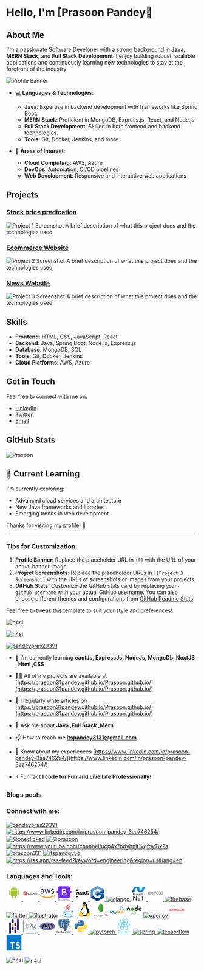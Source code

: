 # Hello, I'm [Prasoon Pandey👋

## About Me

I'm a passionate Software Developer with a strong background in **Java**, **MERN Stack**, and **Full Stack Development**. I enjoy building robust, scalable applications and continuously learning new technologies to stay at the forefront of the industry.

![Profile Banner](https://copilot.microsoft.com/images/create/professional-avatar/1-66abc83537a8470488f73f14f0d0756d?id=hLF7Gjra%2bZoaiWtAZf33eA%3d%3d&view=detailv2&idpp=genimg&idpclose=1&thId=OIG4.MnWWQ7SRqetTMvszNT5O&lng=en-US&ineditshare=1) <!-- Replace with your actual banner image -->

- 💻 **Languages & Technologies**:
  - **Java**: Expertise in backend development with frameworks like Spring Boot.
  - **MERN Stack**: Proficient in MongoDB, Express.js, React, and Node.js.
  - **Full Stack Development**: Skilled in both frontend and backend technologies.
  - **Tools**: Git, Docker, Jenkins, and more.

- 🌟 **Areas of Interest**:
  - **Cloud Computing**: AWS, Azure
  - **DevOps**: Automation, CI/CD pipelines
  - **Web Development**: Responsive and interactive web applications

## Projects

### [Stock price predication ](https://github.com/Prasoon31Pandey/stock.github.io)
![Project 1 Screenshot](https://www.google.com/imgres?q=stock%20price%20prediction&imgurl=https%3A%2F%2Fmiro.medium.com%2Fv2%2Fresize%3Afit%3A1240%2F1*lT08eHnMJZWi61_rb4WA9w.gif&imgrefurl=https%3A%2F%2Fmedium.com%2F%40Nikhilkohli1%2Fextracting-features-for-stock-prediction-streamlit-based-application-a97afc55d926&docid=ju_lznc8jIyRkM&tbnid=B8MKzNQDAmTaaM&vet=12ahUKEwjDzOTPrdSHAxX_iFYBHQn9Af0QM3oECGYQAA..i&w=620&h=349&hcb=2&ved=2ahUKEwjDzOTPrdSHAxX_iFYBHQn9Af0QM3oECGYQAA) <!-- Replace with actual project image -->
A brief description of what this project does and the technologies used.

### [Ecommerce Website ](https://github.com/Prasoon31Pandey/stock.github.io)
![Project 2 Screenshot](https://www.google.com/imgres?q=ecommerce%20website&imgurl=https%3A%2F%2Fwww.oakyweb.com%2Fimages%2Fdc6df7e28e51cb7dcec3bdda8b502f7e.gif&imgrefurl=https%3A%2F%2Fwww.oakyweb.com%2Fe-commerce-solution.html&docid=2eAR5R0GItf21M&tbnid=OxRE-aObemSnEM&vet=12ahUKEwj14qycrdSHAxU2rlYBHd0mAl8QM3oECFIQAA..i&w=800&h=600&hcb=2&ved=2ahUKEwj14qycrdSHAxU2rlYBHd0mAl8QM3oECFIQAA) <!-- Replace with actual project image -->
A brief description of what this project does and the technologies used.

### [News Website ](https://github.com/Prasoon31Pandey/new.github.io)
![Project 3 Screenshot](https://www.google.com/imgres?q=news%20website&imgurl=https%3A%2F%2Fresources.finalsite.net%2Fimages%2Ff_auto%2Cq_auto%2Ct_image_size_2%2Fv1589379674%2Ffinalsite%2Fzffctipriysftkgtfoma%2Fwhitgift-newspage.gif&imgrefurl=https%3A%2F%2Fwww.finalsite.com%2Fblog%2Fp%2F~board%2Fb%2Fpost%2Fenhance-school-websites-news&docid=ioHuhlKsxLrzEM&tbnid=97ad4jwnqIj_-M&vet=12ahUKEwjt5MfdrNSHAxV_R2wGHTWbAQIQM3oECB0QAA..i&w=512&h=274&hcb=2&ved=2ahUKEwjt5MfdrNSHAxV_R2wGHTWbAQIQM3oECB0QAA) <!-- Replace with actual project image -->
A brief description of what this project does and the technologies used.

## Skills

- **Frontend**: HTML, CSS, JavaScript, React
- **Backend**: Java, Spring Boot, Node.js, Express.js
- **Database**: MongoDB, SQL
- **Tools**: Git, Docker, Jenkins
- **Cloud Platforms**: AWS, Azure

## Get in Touch

Feel free to connect with me on:

- [LinkedIn](your-linkedin-profile)
- [Twitter](your-twitter-handle)
- [Email](mailto:your-email@example.com)

## GitHub Stats

![Prasoon](https://copilot.microsoft.com/images/create/professional-avatar/1-66abc83537a8470488f73f14f0d0756d?id=hLF7Gjra%2bZoaiWtAZf33eA%3d%3d&view=detailv2&idpp=genimg&idpclose=1&thId=OIG4.MnWWQ7SRqetTMvszNT5O&lng=en-US&ineditshare=1)

## 🌱 Current Learning

I'm currently exploring:

- Advanced cloud services and architecture
- New Java frameworks and libraries
- Emerging trends in web development

Thanks for visiting my profile! 🎉

---

### Tips for Customization:

1. **Profile Banner**: Replace the placeholder URL in `![]` with the URL of your actual banner image.
2. **Project Screenshots**: Replace the placeholder URLs in `![Project X Screenshot]` with the URLs of screenshots or images from your projects.
3. **GitHub Stats**: Customize the GitHub stats card by replacing `your-github-username` with your actual GitHub username. You can also choose different themes and configurations from [GitHub Readme Stats](https://github.com/anuraghazra/github-readme-stats).

Feel free to tweak this template to suit your style and preferences!

<p align="left"> <img src="https://komarev.com/ghpvc/?username=n4si&label=Profile%20views&color=0e75b6&style=flat" alt="n4si" /> </p>

<p align="left"> <a href="https://github.com/ryo-ma/github-profile-trophy"><img src="https://github-profile-trophy.vercel.app/?username=n4si" alt="n4si" /></a> </p>

<p align="left"> <a href="https://twitter.com/pandeypras29391" target="blank"><img src="https://img.shields.io/twitter/follow/pandeypras29391?logo=twitter&style=for-the-badge" alt="pandeypras29391" /></a> </p>

- 🌱 I’m currently learning **eactJs, ExpressJs, NodeJs, MongoDb, NextJS , Html ,CSS**

- 👨‍💻 All of my projects are available at [https://prasoon31pandey.github.io/Prasoon.github.io/](https://prasoon31pandey.github.io/Prasoon.github.io/)

- 📝 I regularly write articles on [https://prasoon31pandey.github.io/Prasoon.github.io/](https://prasoon31pandey.github.io/Prasoon.github.io/)

- 💬 Ask me about **Java ,Full Stack ,Mern**

- 📫 How to reach me **itspandey3131@gmail.com**

- 📄 Know about my experiences [https://www.linkedin.com/in/prasoon-pandey-3aa746254/](https://www.linkedin.com/in/prasoon-pandey-3aa746254/)

- ⚡ Fun fact **I code for Fun and Live Life Professionally!**

### Blogs posts
<!-- BLOG-POST-LIST:START -->
<!-- BLOG-POST-LIST:END -->

<h3 align="left">Connect with me:</h3>
<p align="left">
<a href="https://twitter.com/pandeypras29391" target="blank"><img align="center" src="https://raw.githubusercontent.com/rahuldkjain/github-profile-readme-generator/master/src/images/icons/Social/twitter.svg" alt="pandeypras29391" height="30" width="40" /></a>
<a href="https://linkedin.com/in/https://www.linkedin.com/in/prasoon-pandey-3aa746254/" target="blank"><img align="center" src="https://raw.githubusercontent.com/rahuldkjain/github-profile-readme-generator/master/src/images/icons/Social/linked-in-alt.svg" alt="https://www.linkedin.com/in/prasoon-pandey-3aa746254/" height="30" width="40" /></a>
<a href="https://instagram.com/@oneclicked" target="blank"><img align="center" src="https://raw.githubusercontent.com/rahuldkjain/github-profile-readme-generator/master/src/images/icons/Social/instagram.svg" alt="@oneclicked" height="30" width="40" /></a>
<a href="https://medium.com/@prasoon" target="blank"><img align="center" src="https://raw.githubusercontent.com/rahuldkjain/github-profile-readme-generator/master/src/images/icons/Social/medium.svg" alt="@prasoon" height="30" width="40" /></a>
<a href="https://www.youtube.com/c/https://www.youtube.com/channel/ucp4x7pdyhnjt1yqfqy7ix2a" target="blank"><img align="center" src="https://raw.githubusercontent.com/rahuldkjain/github-profile-readme-generator/master/src/images/icons/Social/youtube.svg" alt="https://www.youtube.com/channel/ucp4x7pdyhnjt1yqfqy7ix2a" height="30" width="40" /></a>
<a href="https://www.leetcode.com/prasoon331" target="blank"><img align="center" src="https://raw.githubusercontent.com/rahuldkjain/github-profile-readme-generator/master/src/images/icons/Social/leet-code.svg" alt="prasoon331" height="30" width="40" /></a>
<a href="https://auth.geeksforgeeks.org/user/itspandgv5d" target="blank"><img align="center" src="https://raw.githubusercontent.com/rahuldkjain/github-profile-readme-generator/master/src/images/icons/Social/geeks-for-geeks.svg" alt="itspandgv5d" height="30" width="40" /></a>
<a href="/https://rss.app/rss-feed?keyword=engineering&region=us&lang=en" target="blank"><img align="center" src="https://raw.githubusercontent.com/rahuldkjain/github-profile-readme-generator/master/src/images/icons/Social/rss.svg" alt="https://rss.app/rss-feed?keyword=engineering&region=us&lang=en" height="30" width="40" /></a>
</p>

<h3 align="left">Languages and Tools:</h3>
<p align="left"> <a href="https://developer.android.com" target="_blank" rel="noreferrer"> <img src="https://raw.githubusercontent.com/devicons/devicon/master/icons/android/android-original-wordmark.svg" alt="android" width="40" height="40"/> </a> <a href="https://angular.io" target="_blank" rel="noreferrer"> <img src="https://raw.githubusercontent.com/devicons/devicon/master/icons/angularjs/angularjs-original-wordmark.svg" alt="angularjs" width="40" height="40"/> </a> <a href="https://aws.amazon.com" target="_blank" rel="noreferrer"> <img src="https://raw.githubusercontent.com/devicons/devicon/master/icons/amazonwebservices/amazonwebservices-original-wordmark.svg" alt="aws" width="40" height="40"/> </a> <a href="https://getbootstrap.com" target="_blank" rel="noreferrer"> <img src="https://raw.githubusercontent.com/devicons/devicon/master/icons/bootstrap/bootstrap-plain-wordmark.svg" alt="bootstrap" width="40" height="40"/> </a> <a href="https://canvasjs.com" target="_blank" rel="noreferrer"> <img src="https://raw.githubusercontent.com/Hardik0307/Hardik0307/master/assets/canvasjs-charts.svg" alt="canvasjs" width="40" height="40"/> </a> <a href="https://www.w3schools.com/cpp/" target="_blank" rel="noreferrer"> <img src="https://raw.githubusercontent.com/devicons/devicon/master/icons/cplusplus/cplusplus-original.svg" alt="cplusplus" width="40" height="40"/> </a> <a href="https://www.djangoproject.com/" target="_blank" rel="noreferrer"> <img src="https://cdn.worldvectorlogo.com/logos/django.svg" alt="django" width="40" height="40"/> </a> <a href="https://dotnet.microsoft.com/" target="_blank" rel="noreferrer"> <img src="https://raw.githubusercontent.com/devicons/devicon/master/icons/dot-net/dot-net-original-wordmark.svg" alt="dotnet" width="40" height="40"/> </a> <a href="https://expressjs.com" target="_blank" rel="noreferrer"> <img src="https://raw.githubusercontent.com/devicons/devicon/master/icons/express/express-original-wordmark.svg" alt="express" width="40" height="40"/> </a> <a href="https://firebase.google.com/" target="_blank" rel="noreferrer"> <img src="https://www.vectorlogo.zone/logos/firebase/firebase-icon.svg" alt="firebase" width="40" height="40"/> </a> <a href="https://flutter.dev" target="_blank" rel="noreferrer"> <img src="https://www.vectorlogo.zone/logos/flutterio/flutterio-icon.svg" alt="flutter" width="40" height="40"/> </a> <a href="https://www.adobe.com/in/products/illustrator.html" target="_blank" rel="noreferrer"> <img src="https://www.vectorlogo.zone/logos/adobe_illustrator/adobe_illustrator-icon.svg" alt="illustrator" width="40" height="40"/> </a> <a href="https://www.java.com" target="_blank" rel="noreferrer"> <img src="https://raw.githubusercontent.com/devicons/devicon/master/icons/java/java-original.svg" alt="java" width="40" height="40"/> </a> <a href="https://www.linux.org/" target="_blank" rel="noreferrer"> <img src="https://raw.githubusercontent.com/devicons/devicon/master/icons/linux/linux-original.svg" alt="linux" width="40" height="40"/> </a> <a href="https://www.mongodb.com/" target="_blank" rel="noreferrer"> <img src="https://raw.githubusercontent.com/devicons/devicon/master/icons/mongodb/mongodb-original-wordmark.svg" alt="mongodb" width="40" height="40"/> </a> <a href="https://www.mysql.com/" target="_blank" rel="noreferrer"> <img src="https://raw.githubusercontent.com/devicons/devicon/master/icons/mysql/mysql-original-wordmark.svg" alt="mysql" width="40" height="40"/> </a> <a href="https://nodejs.org" target="_blank" rel="noreferrer"> <img src="https://raw.githubusercontent.com/devicons/devicon/master/icons/nodejs/nodejs-original-wordmark.svg" alt="nodejs" width="40" height="40"/> </a> <a href="https://opencv.org/" target="_blank" rel="noreferrer"> <img src="https://www.vectorlogo.zone/logos/opencv/opencv-icon.svg" alt="opencv" width="40" height="40"/> </a> <a href="https://www.oracle.com/" target="_blank" rel="noreferrer"> <img src="https://raw.githubusercontent.com/devicons/devicon/master/icons/oracle/oracle-original.svg" alt="oracle" width="40" height="40"/> </a> <a href="https://pandas.pydata.org/" target="_blank" rel="noreferrer"> <img src="https://raw.githubusercontent.com/devicons/devicon/2ae2a900d2f041da66e950e4d48052658d850630/icons/pandas/pandas-original.svg" alt="pandas" width="40" height="40"/> </a> <a href="https://www.photoshop.com/en" target="_blank" rel="noreferrer"> <img src="https://raw.githubusercontent.com/devicons/devicon/master/icons/photoshop/photoshop-line.svg" alt="photoshop" width="40" height="40"/> </a> <a href="https://www.php.net" target="_blank" rel="noreferrer"> <img src="https://raw.githubusercontent.com/devicons/devicon/master/icons/php/php-original.svg" alt="php" width="40" height="40"/> </a> <a href="https://www.postgresql.org" target="_blank" rel="noreferrer"> <img src="https://raw.githubusercontent.com/devicons/devicon/master/icons/postgresql/postgresql-original-wordmark.svg" alt="postgresql" width="40" height="40"/> </a> <a href="https://www.python.org" target="_blank" rel="noreferrer"> <img src="https://raw.githubusercontent.com/devicons/devicon/master/icons/python/python-original.svg" alt="python" width="40" height="40"/> </a> <a href="https://pytorch.org/" target="_blank" rel="noreferrer"> <img src="https://www.vectorlogo.zone/logos/pytorch/pytorch-icon.svg" alt="pytorch" width="40" height="40"/> </a> <a href="https://reactjs.org/" target="_blank" rel="noreferrer"> <img src="https://raw.githubusercontent.com/devicons/devicon/master/icons/react/react-original-wordmark.svg" alt="react" width="40" height="40"/> </a> <a href="https://spring.io/" target="_blank" rel="noreferrer"> <img src="https://www.vectorlogo.zone/logos/springio/springio-icon.svg" alt="spring" width="40" height="40"/> </a> <a href="https://www.tensorflow.org" target="_blank" rel="noreferrer"> <img src="https://www.vectorlogo.zone/logos/tensorflow/tensorflow-icon.svg" alt="tensorflow" width="40" height="40"/> </a> <a href="https://www.typescriptlang.org/" target="_blank" rel="noreferrer"> <img src="https://raw.githubusercontent.com/devicons/devicon/master/icons/typescript/typescript-original.svg" alt="typescript" width="40" height="40"/> </a> </p>

<p><img align="left" src="https://github-readme-stats.vercel.app/api/top-langs?username=n4si&show_icons=true&locale=en&layout=compact" alt="n4si" /></p>

<p>&nbsp;<img align="center" src="https://github-readme-stats.vercel.app/api?username=n4si&show_icons=true&locale=en" alt="n4si" /></p>
